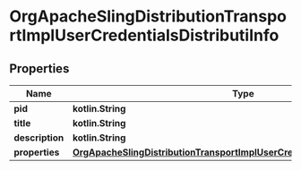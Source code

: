 
# OrgApacheSlingDistributionTransportImplUserCredentialsDistributiInfo

## Properties
Name | Type | Description | Notes
------------ | ------------- | ------------- | -------------
**pid** | **kotlin.String** |  |  [optional]
**title** | **kotlin.String** |  |  [optional]
**description** | **kotlin.String** |  |  [optional]
**properties** | [**OrgApacheSlingDistributionTransportImplUserCredentialsDistributiProperties**](OrgApacheSlingDistributionTransportImplUserCredentialsDistributiProperties.md) |  |  [optional]



